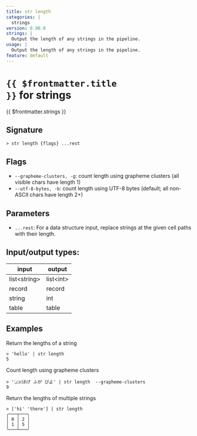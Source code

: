 ```yaml
---
title: str length
categories: |
  strings
version: 0.90.0
strings: |
  Output the length of any strings in the pipeline.
usage: |
  Output the length of any strings in the pipeline.
feature: default
---
```


<!-- This file is automatically generated. Please edit the command in https://github.com/nushell/nushell instead. -->

# <code>{{ $frontmatter.title }}</code> for strings

<div class='command-title'>{{ $frontmatter.strings }}</div>

## Signature

`> str length {flags} ...rest`

## Flags

- `--grapheme-clusters, -g`: count length using grapheme clusters (all visible chars have length 1)
- `--utf-8-bytes, -b`: count length using UTF-8 bytes (default; all non-ASCII chars have length 2+)

## Parameters

- `...rest`: For a data structure input, replace strings at the given cell paths with their length.

## Input/output types:

| input          | output      |
| -------------- | ----------- |
| list\<string\> | list\<int\> |
| record         | record      |
| string         | int         |
| table          | table       |

## Examples

Return the lengths of a string

```nushell
> 'hello' | str length
5
```

Count length using grapheme clusters

```nushell
> '🇯🇵ほげ ふが ぴよ' | str length  --grapheme-clusters
9
```

Return the lengths of multiple strings

```nushell
> ['hi' 'there'] | str length
╭───┬───╮
│ 0 │ 2 │
│ 1 │ 5 │
╰───┴───╯

```
